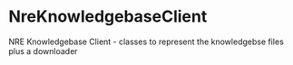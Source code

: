 # NreKnowledgebaseClient
NRE Knowledgebase Client - classes to represent the knowledgebse files plus a downloader
